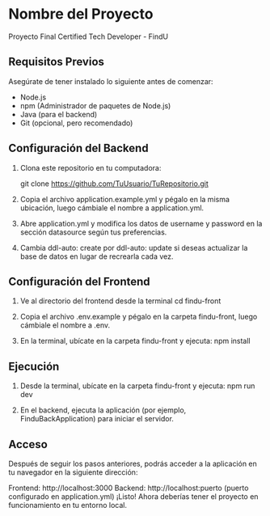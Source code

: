 
# Nombre del Proyecto

Proyecto Final Certified Tech Developer - FindU

## Requisitos Previos

Asegúrate de tener instalado lo siguiente antes de comenzar:

- Node.js
- npm (Administrador de paquetes de Node.js)
- Java (para el backend)
- Git (opcional, pero recomendado)

## Configuración del Backend

1. Clona este repositorio en tu computadora:
   
   git clone https://github.com/TuUsuario/TuRepositorio.git

2. Copia el archivo application.example.yml y pégalo en la misma ubicación, luego cámbiale el nombre a application.yml.

3. Abre application.yml y modifica los datos de username y password en la sección datasource según tus preferencias.

4. Cambia ddl-auto: create por ddl-auto: update si deseas actualizar la base de datos en lugar de recrearla cada vez.


## Configuración del Frontend

1. Ve al directorio del frontend desde la terminal
   cd findu-front

2. Copia el archivo .env.example y pégalo en la carpeta findu-front, luego cámbiale el nombre a .env.

3. En la terminal, ubícate en la carpeta findu-front y ejecuta:
   npm install

## Ejecución

1. Desde la terminal, ubícate en la carpeta findu-front y ejecuta:
   npm run dev
   
3. En el backend, ejecuta la aplicación (por ejemplo, FinduBackApplication) para iniciar el servidor.

## Acceso

Después de seguir los pasos anteriores, podrás acceder a la aplicación en tu navegador en la siguiente dirección:

Frontend: http://localhost:3000
Backend: http://localhost:puerto (puerto configurado en application.yml)
¡Listo! Ahora deberías tener el proyecto en funcionamiento en tu entorno local. 
